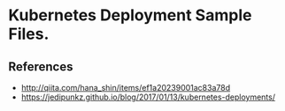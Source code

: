 # Kubernetes Deployment Sample Files.

## References

* http://qiita.com/hana_shin/items/ef1a20239001ac83a78d
* https://jedipunkz.github.io/blog/2017/01/13/kubernetes-deployments/

